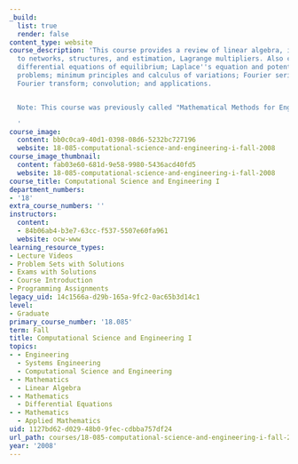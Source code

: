 ```yaml
---
_build:
  list: true
  render: false
content_type: website
course_description: 'This course provides a review of linear algebra, including applications
  to networks, structures, and estimation, Lagrange multipliers. Also covered are:
  differential equations of equilibrium; Laplace''s equation and potential flow; boundary-value
  problems; minimum principles and calculus of variations; Fourier series; discrete
  Fourier transform; convolution; and applications.


  Note: This course was previously called "Mathematical Methods for Engineers I."

  '
course_image:
  content: bb0c0ca9-40d1-0398-08d6-5232bc727196
  website: 18-085-computational-science-and-engineering-i-fall-2008
course_image_thumbnail:
  content: fab03e60-681d-9e58-9980-5436acd40fd5
  website: 18-085-computational-science-and-engineering-i-fall-2008
course_title: Computational Science and Engineering I
department_numbers:
- '18'
extra_course_numbers: ''
instructors:
  content:
  - 84b06ab4-b3e7-63cc-f537-5507e60fa961
  website: ocw-www
learning_resource_types:
- Lecture Videos
- Problem Sets with Solutions
- Exams with Solutions
- Course Introduction
- Programming Assignments
legacy_uid: 14c1566a-d29b-165a-9fc2-0ac65b3d14c1
level:
- Graduate
primary_course_number: '18.085'
term: Fall
title: Computational Science and Engineering I
topics:
- - Engineering
  - Systems Engineering
  - Computational Science and Engineering
- - Mathematics
  - Linear Algebra
- - Mathematics
  - Differential Equations
- - Mathematics
  - Applied Mathematics
uid: 1127bd62-d029-48b0-9fec-cdbba757df24
url_path: courses/18-085-computational-science-and-engineering-i-fall-2008
year: '2008'
---
```

